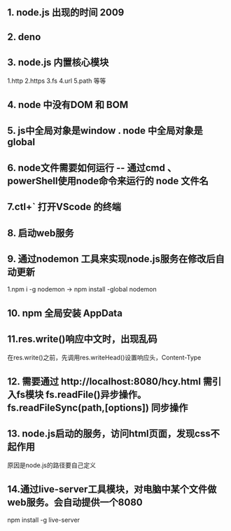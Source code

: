 ## 1. node.js 出现的时间 2009

## 2. deno

## 3. node.js 内置核心模块

1.http
2.https
3.fs
4.url
5.path 等等

## 4. node 中没有DOM 和 BOM

## 5. js中全局对象是window .  node 中全局对象是global

## 6. node文件需要如何运行 -- 通过cmd 、 powerShell使用node命令来运行的 node 文件名

## 7.ctl+` 打开VScode 的终端

## 8. 启动web服务

## 9. 通过nodemon 工具来实现node.js服务在修改后自动更新
1.npm i -g nodemon   -> npm install -global nodemon

## 10. npm 全局安装 AppData

## 11.res.write()响应中文时，出现乱码
在res.write()之前，先调用res.writeHead()设置响应头，Content-Type

## 12. 需要通过 http://localhost:8080/hcy.html 需引入fs模块 fs.readFile()异步操作。fs.readFileSync(path,[options]) 同步操作


## 13. node.js启动的服务，访问html页面，发现css不起作用
原因是node.js的路径要自己定义

## 14.通过live-server工具模块，对电脑中某个文件做web服务。会自动提供一个8080
npm install -g live-server